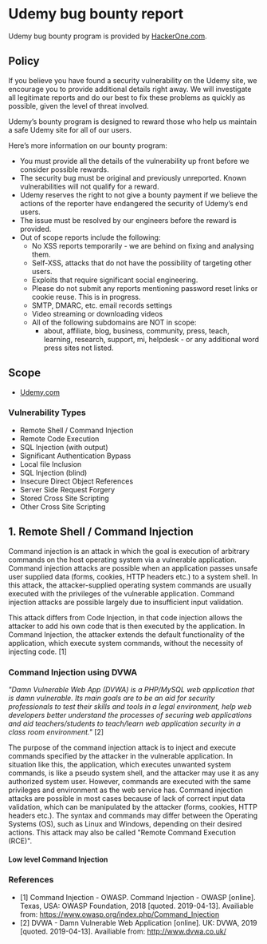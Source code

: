 # Udemy bug bounty report 
Udemy bug bounty program is provided by [HackerOne.com](https://hackerone.com/udemy). 

## Policy
If you believe you have found a security vulnerability on the Udemy site, we encourage you to provide additional details right away. We will investigate all legitimate reports and do our best to fix these problems as quickly as possible, given the level of threat involved.

Udemy’s bounty program is designed to reward those who help us maintain a safe Udemy site for all of our users.

Here’s more information on our bounty program:

- You must provide all the details of the vulnerability up front before we consider possible rewards.
- The security bug must be original and previously unreported. Known vulnerabilities will not qualify for a reward.
- Udemy reserves the right to not give a bounty payment if we believe the actions of the reporter have endangered the security of Udemy’s end users.
- The issue must be resolved by our engineers before the reward is provided.
- Out of scope reports include the following:
    - No XSS reports temporarily - we are behind on fixing and analysing them.
    - Self-XSS, attacks that do not have the possibility of targeting other users.
    - Exploits that require significant social engineering.
    - Please do not submit any reports mentioning password reset links or cookie reuse. This is in progress.
    - SMTP, DMARC, etc. email records settings
    - Video streaming or downloading videos
    - All of the following subdomains are NOT in scope:
        - about, affiliate, blog, business, community, press, teach, learning, research, support, mi, helpdesk - or any additional word press sites not listed.

## Scope
- [Udemy.com](https://www.udemy.com/)

### Vulnerability Types
* Remote Shell / Command Injection
* Remote Code Execution
* SQL Injection (with output)
* Significant Authentication Bypass
* Local file Inclusion
* SQL Injection (blind)
* Insecure Direct Object References
* Server Side Request Forgery
* Stored Cross Site Scripting
* Other Cross Site Scripting

## 1. Remote Shell / Command Injection
Command injection is an attack in which the goal is execution of arbitrary commands on the host operating system via a vulnerable application. 
Command injection attacks are possible when an application passes unsafe user supplied data (forms, cookies, HTTP headers etc.) to a system shell. 
In this attack, the attacker-supplied operating system commands are usually executed with the privileges of the vulnerable application. 
Command injection attacks are possible largely due to insufficient input validation.

This attack differs from Code Injection, in that code injection allows the attacker to add his own code that is then executed by the application. 
In Command Injection, the attacker extends the default functionality of the application, which execute system commands, without the necessity of injecting code. [1]

### Command Injection using DVWA
_"Damn Vulnerable Web App (DVWA) is a PHP/MySQL web application that is damn vulnerable. 
Its main goals are to be an aid for security professionals to test their skills and tools in a legal environment, 
help web developers better understand the processes of securing web applications and aid teachers/students to teach/learn web application security in a class room environment."_ [2]

The purpose of the command injection attack is to inject and execute commands specified by the attacker in the vulnerable application. 
In situation like this, the application, which executes unwanted system commands, is like a pseudo system shell, and the attacker may use it as any authorized system user. 
However, commands are executed with the same privileges and environment as the web service has.
Command injection attacks are possible in most cases because of lack of correct input data validation, which can be manipulated by the attacker (forms, cookies, HTTP headers etc.).
The syntax and commands may differ between the Operating Systems (OS), such as Linux and Windows, depending on their desired actions.
This attack may also be called "Remote Command Execution (RCE)".

#### Low level Command Injection




### References
- [1] Command Injection - OWASP. Command Injection - OWASP [online]. Texas, USA: OWASP Foundation, 2018 [quoted. 2019-04-13]. Availiable from: https://www.owasp.org/index.php/Command_Injection
- [2] DVWA - Damn Vulnerable Web Application [online]. UK: DVWA, 2019 [quoted. 2019-04-13]. Availiable from: http://www.dvwa.co.uk/
